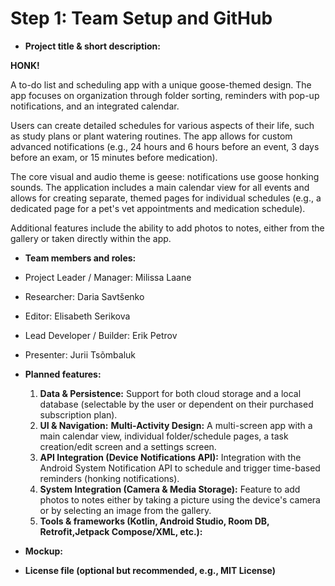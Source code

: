 # Step 1: Team Setup and GitHub

- **Project title & short description:**

**HONK!**

A to-do list and scheduling app with a unique goose-themed design. The app focuses on organization through folder sorting, reminders with pop-up notifications, and an integrated calendar.

Users can create detailed schedules for various aspects of their life, such as study plans or plant watering routines. The app allows for custom advanced notifications (e.g., 24 hours and 6 hours before an event, 3 days before an exam, or 15 minutes before medication).

The core visual and audio theme is geese: notifications use goose honking sounds. The application includes a main calendar view for all events and allows for creating separate, themed pages for individual schedules (e.g., a dedicated page for a pet's vet appointments and medication schedule).

Additional features include the ability to add photos to notes, either from the gallery or taken directly within the app.

- **Team members and roles:**

 - Project Leader / Manager: Milissa Laane
 - Researcher: Daria Savtšenko
 - Editor: Elisabeth Serikova
 - Lead Developer / Builder: Erik Petrov
 - Presenter: Jurii Tsõmbaluk

- **Planned features:**
    1. **Data & Persistence:** Support for both cloud storage and a local database (selectable by the user or dependent on their purchased subscription plan).
    2. **UI & Navigation:** **Multi-Activity Design:** A multi-screen app with a main calendar view, individual folder/schedule pages, a task creation/edit screen and a settings screen.
    3. **API Integration (Device Notifications API):** Integration with the Android System Notification API to schedule and trigger time-based reminders (honking notifications).
    4. **System Integration (Camera & Media Storage):** Feature to add photos to notes either by taking a picture using the device's camera or by selecting an image from the gallery.
    5. **Tools & frameworks (Kotlin, Android Studio, Room DB, Retrofit,Jetpack Compose/XML, etc.):**

 - **Mockup:**
 - **License file (optional but recommended, e.g., MIT License)**
